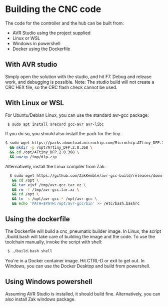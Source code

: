 # Building the CNC code

The code for the controller and the hub can be built from:
* AVR Studio using the project supplied
* Linux or WSL
* Windows in powershell
* Docker using the Dockerfile

## With AVR studio
Simply open the solution with the studio, and hit F7. 
Debug and release work, and debugging is possible.
Note: The studio build will not create a CRC HEX file, so the CRC flash check cannot be used.

## With Linux or WSL
For Ubuntu/Debian Linux, you can use the standard avr-gcc package:
```bash
 $ sudo apt install srecord gcc-avr avr-libc
```

If you do so, you should also install the pack for the tiny.
```bash
$ sudo wget https://packs.download.microchip.com/Microchip.ATtiny_DFP.3.1.260.atpack -O /tmp/dfp.zip \
  && mkdir -p /opt/ATtiny_DFP.2.0.368 \
  && cd /opt/ATtiny_DFP.2.0.368 \
  && unzip /tmp/dfp.zip
```

Alternatively, install the Linux compiler from Zak:
```bash
  $ sudo wget https://github.com/ZakKemble/avr-gcc-build/releases/download/v14.1.0-1/avr-gcc-14.1.0-x64-linux.tar.bz2 -O /tmp/avr-gcc.tar.xz \
   && cd /opt \
   && tar xjvf /tmp/avr-gcc.tar.xz \
   && rm -f /tmp/avr-gcc.tar.xz \
   && cd /opt \
   && ln -s /opt/avr-gcc-* /opt/avr-gcc \
   && echo 'PATH=$PATH:/opt/avr-gcc/bin' >> /etc/bash.bashrc
```

## Using the dockerfile
The Dockerfile will build a cnc_pneumatic builder image.
In Linux, the script ./build.bash will take care of building the image and the code.
To use the toolchain manually, invoke the script with shell:
```bash
 $ ./build.bash shell
```
You're in a Docker container image. Hit CTRL-D or exit to get out.
In Windows, you can use the Docker Desktop and build from powershell. 

## Using Windows powershell
Assuming AVR Studio is installed, it should build fine. Alternatively, you can also install Zak windows package.
